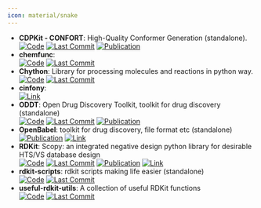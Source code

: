 ```yaml
---
icon: material/snake
---
```


- **CDPKit - CONFORT**: High-Quality Conformer Generation (standalone).  
		[![Code](https://img.shields.io/github/stars/molinfo-vienna/CDPKit?style=for-the-badge&logo=github)](https://github.com/molinfo-vienna/CDPKit) [![Last Commit](https://img.shields.io/github/last-commit/molinfo-vienna/CDPKit?style=for-the-badge&logo=github)](https://github.com/molinfo-vienna/CDPKit) [![Publication](https://img.shields.io/badge/Publication-Citations:6-blue?style=for-the-badge&logo=bookstack)](https://doi.org/10.1021/acs.jcim.3c00563) 
- **chemfunc**:   
		[![Code](https://img.shields.io/github/stars/swansonk14/chemfunc?style=for-the-badge&logo=github)](https://github.com/swansonk14/chemfunc) [![Last Commit](https://img.shields.io/github/last-commit/swansonk14/chemfunc?style=for-the-badge&logo=github)](https://github.com/swansonk14/chemfunc) 
- **Chython**: Library for processing molecules and reactions in python way.  
		[![Code](https://img.shields.io/github/stars/chython/chython?style=for-the-badge&logo=github)](https://github.com/chython/chython) [![Last Commit](https://img.shields.io/github/last-commit/chython/chython?style=for-the-badge&logo=github)](https://github.com/chython/chython) 
- **cinfony**:   
	[![Link](https://img.shields.io/badge/Link-online-brightgreen?style=for-the-badge&logo=cachet&logoColor=65FF8F)](http://cinfony.github.io/) 
- **ODDT**: Open Drug Discovery Toolkit, toolkit for drug discovery (standalone)  
		[![Code](https://img.shields.io/github/stars/oddt/oddt?style=for-the-badge&logo=github)](https://github.com/oddt/oddt) [![Last Commit](https://img.shields.io/github/last-commit/oddt/oddt?style=for-the-badge&logo=github)](https://github.com/oddt/oddt) [![Publication](https://img.shields.io/badge/Publication-Citations:157-blue?style=for-the-badge&logo=bookstack)](https://doi.org/10.1186/s13321-015-0078-2) 
- **OpenBabel**: toolkit for drug discovery, file format etc (standalone)  
	[![Publication](https://img.shields.io/badge/Publication-Citations:6499-blue?style=for-the-badge&logo=bookstack)](https://doi.org/10.1186/1758-2946-3-33) [![Link](https://img.shields.io/badge/Link-offline-red?style=for-the-badge&logo=xamarin&logoColor=red)](http://openbabel.org/wiki/Main_Page) 
- **RDKit**: Scopy: an integrated negative design python library for desirable HTS/VS database design  
		[![Code](https://img.shields.io/github/stars/rdkit/rdkit?style=for-the-badge&logo=github)](https://github.com/rdkit/rdkit) [![Last Commit](https://img.shields.io/github/last-commit/rdkit/rdkit?style=for-the-badge&logo=github)](https://github.com/rdkit/rdkit) [![Publication](https://img.shields.io/badge/Publication-Citations:26-blue?style=for-the-badge&logo=bookstack)](https://doi.org/10.1093/bib/bbaa194) [![Link](https://img.shields.io/badge/Link-offline-red?style=for-the-badge&logo=xamarin&logoColor=red)](https://www.rdkit.org/) 
- **rdkit-scripts**: rdkit scripts making life easier (standalone)  
		[![Code](https://img.shields.io/github/stars/DrrDom/rdkit-scripts?style=for-the-badge&logo=github)](https://github.com/DrrDom/rdkit-scripts) [![Last Commit](https://img.shields.io/github/last-commit/DrrDom/rdkit-scripts?style=for-the-badge&logo=github)](https://github.com/DrrDom/rdkit-scripts) 
- **useful-rdkit-utils**: A collection of useful RDKit functions  
		[![Code](https://img.shields.io/github/stars/PatWalters/useful_rdkit_utils?style=for-the-badge&logo=github)](https://github.com/PatWalters/useful_rdkit_utils) [![Last Commit](https://img.shields.io/github/last-commit/PatWalters/useful_rdkit_utils?style=for-the-badge&logo=github)](https://github.com/PatWalters/useful_rdkit_utils) 
